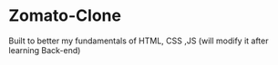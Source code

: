 # Zomato-Clone
Built to better my fundamentals of HTML, CSS ,JS (will modify it after learning Back-end)
